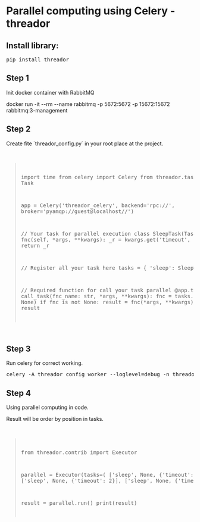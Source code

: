 <html>
<h1>Parallel computing using Celery - <b>threador</b></h1>

<h2> Install library:</h2>
<pre>pip install threador</pre>


<h2>Step 1</h2>
<p>Init docker container with RabbitMQ</p>
<p>docker run -it --rm --name rabbitmq -p 5672:5672 -p 15672:15672 rabbitmq:3-management</p>

<h2>Step 2</h2>
<p>Create fite `threador_config.py` in your root place at the project.</p>
<pre>

>import time
>from celery import Celery
>from threador.tasks import Task
>
>app = Celery('threador_celery', backend='rpc://', broker='pyamqp://guest@localhost//')
>
>
>// Your task for parallel execution
>class SleepTask(Task):
>    def fnc(self, *args, **kwargs):
>        _r = kwargs.get('timeout', 0)
>        time.sleep(_r)
>        return _r
>
>
>// Register all your task here
>tasks = {
>    'sleep': SleepTask(),
>}
>
>
>// Required function for call your task parallel
>@app.task
>def call_task(fnc_name: str, *args, **kwargs):
>    fnc = tasks.get(fnc_name, None)
>    if fnc is not None:
>        result = fnc(*args, **kwargs)
>        return result
</pre>
<h2>Step 3</h2>
<p>Run celery for correct working.</p>
<pre>celery -A threador_config worker --loglevel=debug -n threador_celery@parallel</pre>

<h2>Step 4</h2>
<p>Using parallel computing in code.</p>
<p>Result will be order by position in tasks.</p>
<pre>

>from threador.contrib import Executor
>
>parallel = Executor(tasks=(
>    ['sleep', None, {'timeout': 3}],
>    ['sleep', None, {'timeout': 2}],
>    ['sleep', None, {'timeout': 4}],
>))
>
>result = parallel.run()
>print(result)
</pre>
</html>